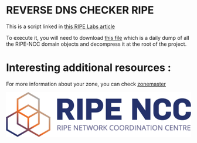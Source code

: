 # REVERSE DNS CHECKER RIPE

This is a script linked in [this RIPE Labs article](https://labs.ripe.net)

To execute it, you will need to download [this file](https://ftp.ripe.net/ripe/dbase/split/ripe.db.domain.gz) which is a
daily dump of all the RIPE-NCC domain objects and decompress it at the root of the project.

# Interesting additional resources :
For more information about your zone, you can check [zonemaster](https://zonemaster.net)


![](static/RIPE_NCC_Logo2015.png)
